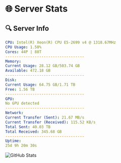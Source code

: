 # 🌐 Server Stats
## 🔍 Server Info
```yaml
CPU: Intel(R) Xeon(R) CPU E5-2699 v4 @ 1318.67MHz
CPU Usage: 1.50%
Cores: 44P | 88T
-----------------------------------
Memory:
Current Usage: 28.12 GB/503.74 GB
Available: 472.18 GB
-----------------------------------
Disk:
Current Usage: 64.75 GB/1.71 TB
Free: 1.56 TB
-----------------------------------
GPU:
No GPU detected
-----------------------------------
Network:
Current Transfer (Sent): 21.67 MB/s
Current Transfer (Received): 115.52 KB/s
Total Sent: 40.03 TB
Total Received: 345.68 GB
-----------------------------------
Uptime:
25d 9h 20m 30s
```
![GitHub Stats](https://img.shields.io/badge/Updated-2025-04-02_06:43:19-blue)